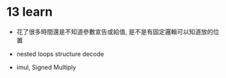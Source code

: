 # 13 learn #
* 花了很多時間還是不知道參數宣告或給值, 是不是有固定邏輯可以知道放的位置

* nested loops structure decode 
* imul, Signed Multiply
